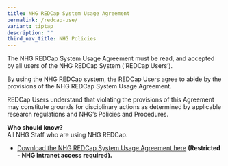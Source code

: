 ```yaml
---
title: NHG REDCap System Usage Agreement
permalink: /redcap-use/
variant: tiptap
description: ""
third_nav_title: NHG Policies
---
```

<p>The NHG REDCap System Usage Agreement must be read, and accepted by all
users of the NHG REDCap System (‘REDCap Users’).</p>
<p>By using the NHG REDCap system, the REDCap Users agree to abide by the
provisions of the NHG REDCap System Usage Agreement.&nbsp;&nbsp;&nbsp;
&nbsp;&nbsp;&nbsp;</p>
<p>REDCap Users understand that violating the provisions of this Agreement
may constitute grounds for disciplinary actions as determined by applicable
research regulations and NHG’s Policies and Procedures.</p>
<p><strong>Who should know?</strong>
<br>All NHG Staff who are using NHG REDCap.</p>
<p></p>
<ul data-tight="true" class="tight">
<li>
<p><a href="https://mynhg.nhg.com.sg/Div/GRDO/Shared%20Library/NHG%20REDCap/REDCap%20Policies/1302-001%20NHG%20REDCap%20System%20Usage%20Agreement%20v2.pdf" rel="noopener noreferrer nofollow" target="_blank">Download the NHG REDCap System Usage Agreement here</a>  <strong>(Restricted - NHG Intranet access required).</strong>
</p>
</li>
</ul>
<p></p>